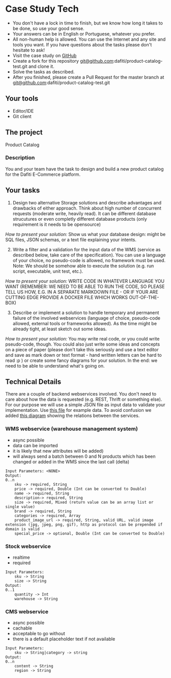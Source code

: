 # Case Study Tech

- You don't have a lock in time to finish, but we know how long it takes to be
  done, so use your good sense.
- Your answers can be in English or Portuguese, whatever you prefer.
- All non-human help is allowed. You can use the Internet and any site and
  tools you want. If you have questions about the tasks please don't hesitate to
  ask!
- Visit the case study on [GitHub](https://github.com/dafiti/product-catalog-test)
- Create a fork for this repository git@github.com:dafiti/product-catalog-test.git
  and clone it.
- Solve the tasks as described.
- After you finished, please create a Pull Request for the master branch at
  git@github.com:dafiti/product-catalog-test.git

## Your tools
- Editor/IDE
- Git client

## The project
Product Catalog

### Description
You and your team have the task to design and build a new product catalog for
the Dafiti E-Commerce platform.

## Your tasks
1. Design two alternative Storage solutions and describe advantages and
   drawbacks of either approach. Think about high number of concurrent requests
   (moderate write, heavily read). It can be different database strucutures or
   even completly different database products (only requirement is it needs to
   be opensource)

*How to present your solution:* Show us what your database design: might be
 SQL files, JSON schemas, or a text file explaining your intents.


2. Write a filter and a validation for the input data of the WMS (service as
   described below, take care of the specification). You can use a language of
   your choice, no pseudo-code is allowed, no framework must be used.
   Note: We should be somehow able to execute the solution (e.g. run script,
   executable, unit test, etc.).

*How to present your solution:* WRITE CODE IN WHATEVER LANGUAGE YOU WANT
 (REMEMBER: WE NEED TO BE ABLE TO RUN THE CODE, SO PLEASE TELL US HOW, E.G.
 IN A SEPARATE MARKDOWN FILE - OR IF YOUR ARE CUTTING EDGE PROVIDE A DOCKER
 FILE WHICH WORKS OUT-OF-THE-BOX)


3. Describe or implement a solution to handle temporary and permanent failure
   of the involved webservices (language of choice, pseudo-code allowed,
   external tools or frameworks allowed). As the time might be already tight,
   at least sketch out some ideas.

*How to present your solution:* You may write real code, or you could write
 pseudo-code, though. You could also just write some ideas and concepts on a
 piece of paper (please don't take this seriously and use a text editor and
 save as mark down or text format - hand written letters can be hard to read :p )
 or create some fancy diagrams for your solution.
 In the end: we need to be able to understand what's going on.

## Technical Details
There are a couple of backend webservices involved. You don't need to care about
how the data is requested (e.g. REST, Thrift or something else). For our purpose
we will use a simple JSON file as input data to validate your implementation.
Use [this file](wms_product_data.json) for example data.
To avoid confusion we added [this diagram](product_catalog_test.png) showing the
relations between the services.

### WMS webservice (warehouse management system)
- async possible
- data can be imported
- it is likely that new attributes will be added)
- will always send a batch between 0 and N products which has been changed or
  added in the WMS since the last call (delta)

```
Input Parameters: <NONE>
Output:
0..n
    sku -> required, String
    price -> required, Double (Int can be converted to Double)
    name -> required, String
    description-> required, String
    size -> required, Mixed (return value can be an array list or single value)
    brand -> required, String
    categories -> required, Array
    product_image_url -> required, String, valid URL, valid image extension (jpg, jpeg, png, gif), http as protocol can be prepended if domain is valid
    special_price -> optional, Double (Int can be converted to Double)
```


### Stock webservice
- realtime
- required

```
Input Parameters:
    sku -> String
    size -> String
Output:
0..1
    quantity -> Int
    warehouse -> String
```

### CMS webservice
- async possible
- cachable
- acceptable to go without
- there is a default placeholder text if not available

```
Input Parameters:
    sku -> String|category -> string
Output:
0..n
    content -> String
    region -> String
```

